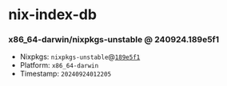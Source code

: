 # nix-index-db
### x86_64-darwin/nixpkgs-unstable @ 240924.189e5f1
- Nixpkgs: `nixpkgs-unstable`@[`189e5f1`](https://github.com/NixOS/nixpkgs/commit/189e5f171b163feb7791a9118afa778d9a1db81f)
- Platform: `x86_64-darwin`
- Timestamp: `20240924012205`
